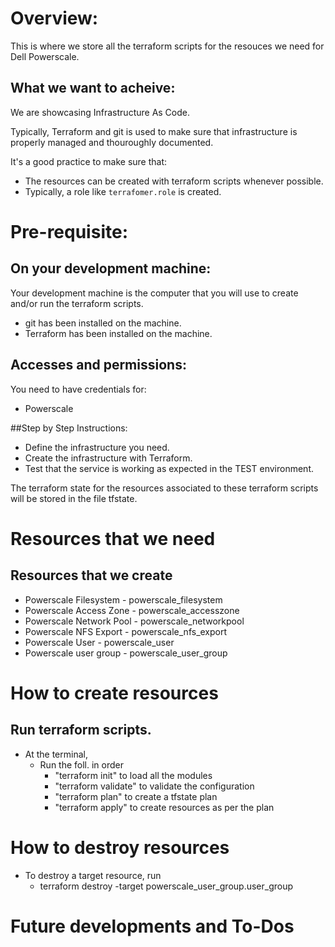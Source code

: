 # Overview:

This is where we store all the terraform scripts for the resouces we need for Dell Powerscale.

## What we want to acheive:

We are showcasing Infrastructure As Code.

Typically, Terraform and git is used to make sure that infrastructure is properly managed and thouroughly documented.

It's a good practice to make sure that:
- The resources can be created with terraform scripts whenever possible.
- Typically, a role like `terrafomer.role` is created.

# Pre-requisite:

## On your development machine:

Your development machine is the computer that you will use to create and/or run the terraform scripts.

- git has been installed on the machine.
- Terraform has been installed on the machine.

## Accesses and permissions:

You need to have credentials for:
- Powerscale

##Step by Step Instructions:

- Define the infrastructure you need.
- Create the infrastructure with Terraform.
- Test that the service is working as expected in the TEST environment.

The terraform state for the resources associated to these terraform scripts will be stored in the file tfstate.

# Resources that we need

## Resources that we create

- Powerscale Filesystem - powerscale_filesystem
- Powerscale Access Zone - powerscale_accesszone
- Powerscale Network Pool - powerscale_networkpool
- Powerscale NFS Export - powerscale_nfs_export
- Powerscale User - powerscale_user
- Powerscale user group - powerscale_user_group  

# How to create resources

## Run terraform scripts.
- At the terminal,
  - Run the foll. in order
      - "terraform init" to load all the modules
      - "terraform validate" to validate the configuration
      - "terraform plan" to create a tfstate plan
      - "terraform apply" to create resources as per the plan

# How to destroy resources

- To destroy a target resource, run
    - terraform destroy -target powerscale_user_group.user_group

# Future developments and To-Dos

